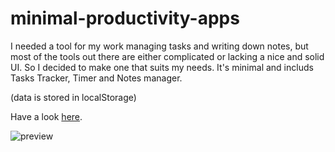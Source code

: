 # minimal-productivity-apps


I needed a tool for my work managing tasks and writing down notes, but most of the tools out there are either complicated or lacking a nice and solid UI. So I decided to make one that suits my needs. It's minimal and includs Tasks Tracker, Timer and Notes manager.

(data is stored in localStorage)

Have a look [here](https://saconway.github.io/minimal-productivity-apps/).

![preview](https://saconway.github.io/minimal-productivity-apps/preview.jpg)
